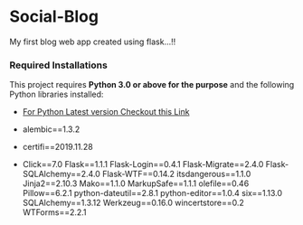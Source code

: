 # Social-Blog
My first blog web app  created using flask...!!

### Required Installations 

This project requires **Python 3.0 or above for the purpose** and the following Python libraries installed:

- [For Python Latest version Checkout this Link](https://www.python.org/downloads/)

- alembic==1.3.2
- certifi==2019.11.28
- Click==7.0
Flask==1.1.1
Flask-Login==0.4.1
Flask-Migrate==2.4.0
Flask-SQLAlchemy==2.4.0
Flask-WTF==0.14.2
itsdangerous==1.1.0
Jinja2==2.10.3
Mako==1.1.0
MarkupSafe==1.1.1
olefile==0.46
Pillow==6.2.1
python-dateutil==2.8.1
python-editor==1.0.4
six==1.13.0
SQLAlchemy==1.3.12
Werkzeug==0.16.0
wincertstore==0.2
WTForms==2.2.1
